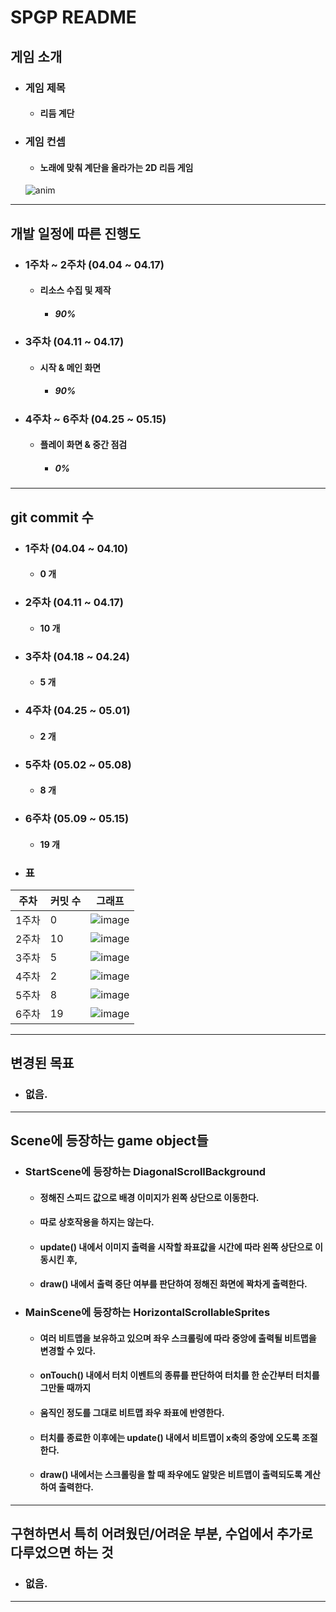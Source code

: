 # SPGP README

## 게임 소개
+ ### 게임 제목
  + #### 리듬 계단

+ ### 게임 컨셉
  + #### 노래에 맞춰 계단을 올라가는 2D 리듬 게임
  ![anim](https://github.com/Guigak/SPGP/assets/97238914/d23516f6-c947-43cf-99c5-a446e3de7eb0)

---

## 개발 일정에 따른 진행도
+ ### 1주차 ~ 2주차 (04.04 ~ 04.17)
  + #### 리소스 수집 및 제작
    + ##### 90%

+ ### 3주차 (04.11 ~ 04.17)
  + #### 시작 & 메인 화면
    + ##### 90%

+ ### 4주차 ~ 6주차 (04.25 ~ 05.15)
  + #### 플레이 화면 & 중간 점검
    + ##### 0%

---

## git commit 수
+ ### 1주차 (04.04 ~ 04.10)
  + #### 0 개

+ ### 2주차 (04.11 ~ 04.17)
  + #### 10 개

+ ### 3주차 (04.18 ~ 04.24)
  + #### 5 개

+ ### 4주차 (04.25 ~ 05.01)
  + #### 2 개

+ ### 5주차 (05.02 ~ 05.08)
  + #### 8 개

+ ### 6주차 (05.09 ~ 05.15)
  + #### 19 개

+ ### 표
|주차|커밋 수|그래프|
|---|---|------|
|1주차|0|![image](https://github.com/Guigak/SPGP/assets/97238914/e43d3b34-fd09-41ab-adf8-52751b304633)|
|2주차|10|![image](https://github.com/Guigak/SPGP/assets/97238914/7748bcf9-7bc4-4df2-8a2c-c33d8c15b3b2)|
|3주차|5|![image](https://github.com/Guigak/SPGP/assets/97238914/0ccbf5bc-8fe1-4180-9726-e97881a7f11e)|
|4주차|2|![image](https://github.com/Guigak/SPGP/assets/97238914/e0e9c1bd-7bff-490a-a7e0-100c2c8a69ec)|
|5주차|8|![image](https://github.com/Guigak/SPGP/assets/97238914/76e61dcd-8ac3-41fe-8043-d41c91ce4220)|
|6주차|19|![image](https://github.com/Guigak/SPGP/assets/97238914/2c874953-83c3-40c3-9c7c-18d24c1302b6)|

---

## 변경된 목표
+ ### 없음.

---

## Scene에 등장하는 game object들
+ ### StartScene에 등장하는 DiagonalScrollBackground
  + #### 정해진 스피드 값으로 배경 이미지가 왼쪽 상단으로 이동한다.
  + #### 따로 상호작용을 하지는 않는다.
  + #### update() 내에서 이미지 출력을 시작할 좌표값을 시간에 따라 왼쪽 상단으로 이동시킨 후,
  + #### draw() 내에서 출력 중단 여부를 판단하여 정해진 화면에 꽉차게 출력한다.

+ ### MainScene에 등장하는 HorizontalScrollableSprites
  + #### 여러 비트맵을 보유하고 있으며 좌우 스크롤링에 따라 중앙에 출력될 비트맵을 변경할 수 있다.
  + #### onTouch() 내에서 터치 이벤트의 종류를 판단하여 터치를 한 순간부터 터치를 그만둘 때까지
  + #### 움직인 정도를 그대로 비트맵 좌우 좌표에 반영한다.
  + #### 터치를 종료한 이후에는 update() 내에서 비트맵이 x축의 중앙에 오도록 조절한다.
  + #### draw() 내에서는 스크롤링을 할 때 좌우에도 알맞은 비트맵이 출력되도록 계산하여 출력한다.

---

## 구현하면서 특히 어려웠던/어려운 부분, 수업에서 추가로 다루었으면 하는 것
+ ### 없음.

---
